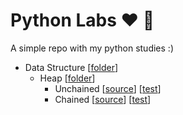 # Python Labs :heart: :rocket:

A simple repo with my python studies :)

- Data Structure [[folder](https://github.com/guidiego/python-lab/tree/master/data_structure)]
  - Heap [[folder](https://github.com/guidiego/python-lab/tree/master/data_structure/heap)]
    - Unchained [[source](https://github.com/guidiego/python-lab/tree/master/data_structure/heap/unchained.py)] [[test](https://github.com/guidiego/python-lab/blob/master/data_structure/heap/tests/test_unchained_heap.py)]
    - Chained [[source](https://github.com/guidiego/python-lab/tree/master/data_structure/heap/chained.py)] [[test](https://github.com/guidiego/python-lab/blob/master/data_structure/heap/tests/test_chained_heap.py)]
